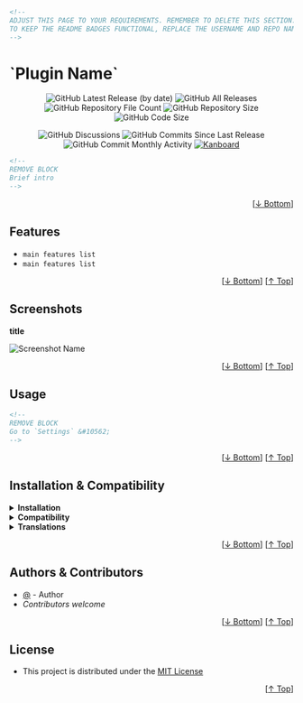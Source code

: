 ```html
<!--
ADJUST THIS PAGE TO YOUR REQUIREMENTS. REMEMBER TO DELETE THIS SECTION.
TO KEEP THE README BADGES FUNCTIONAL, REPLACE THE USERNAME AND REPO NAME ACCORDINGLY
-->
```
<h1 name="readme-top">`Plugin Name`</h1>
<p align="center">
    <img src="https://img.shields.io/github/v/release/aljawaid/KanboardSkeletonPlugin?style=for-the-badge&color=brightgreen" alt="GitHub Latest Release (by date)" title="GitHub Latest Release (by date)">
    <img src="https://img.shields.io/github/downloads/aljawaid/KanboardSkeletonPlugin/total?style=for-the-badge&color=orange" alt="GitHub All Releases" title="GitHub All Downloads">
    <img src="https://img.shields.io/github/directory-file-count/aljawaid/KanboardSkeletonPlugin?style=for-the-badge&color=orange" alt="GitHub Repository File Count" title="GitHub Repository File Count">
    <img src="https://img.shields.io/github/repo-size/aljawaid/KanboardSkeletonPlugin?style=for-the-badge&color=orange" alt="GitHub Repository Size" title="GitHub Repository Size">
    <img src="https://img.shields.io/github/languages/code-size/aljawaid/KanboardSkeletonPlugin?style=for-the-badge&color=orange" alt="GitHub Code Size" title="GitHub Code Size">
</p>
<p align="center">
    <img src="https://img.shields.io/github/discussions/aljawaid/KanboardSkeletonPlugin?style=for-the-badge&color=blue" alt="GitHub Discussions" title="GitHub Discussions">
    <img src="https://img.shields.io/github/commits-since/aljawaid/KanboardSkeletonPlugin/latest?include_prereleases&style=for-the-badge&color=blue" alt="GitHub Commits Since Last Release" title="GitHub Commits Since Last Release">
    <img src="https://img.shields.io/github/commit-activity/m/aljawaid/KanboardSkeletonPlugin?style=for-the-badge&color=blue" alt="GitHub Commit Monthly Activity" title="GitHub Commit Monthly Activity">
    <a href="https://github.com/kanboard/kanboard" title="Kanboard - Kanban Project Management Software"><img src="https://img.shields.io/badge/Plugin%20for-kanboard-D40000?style=for-the-badge" alt="Kanboard"></a>
</p>


```html
<!--
REMOVE BLOCK
Brief intro
-->
```
<p align="right">[<a href="#readme-bottom">&#8595; Bottom</a>]</p>

## Features

- `main features list`
- `main features list`

<p align="right">[<a href="#readme-bottom">&#8595; Bottom</a>] [<a href="#readme-top">&#8593; Top</a>]</p>

## Screenshots

**title**  

![Screenshot Name](../master/Screenshots/screenshot-name.png "Read Screenshot Name")


<p align="right">[<a href="#readme-bottom">&#8595; Bottom</a>] [<a href="#readme-top">&#8593; Top</a>]</p>

## Usage

```html
<!--
REMOVE BLOCK
Go to `Settings` &#10562;
-->
```

<p align="right">[<a href="#readme-bottom">&#8595; Bottom</a>] [<a href="#readme-top">&#8593; Top</a>]</p>

## Installation & Compatibility

<details>
    <summary><strong>Installation</strong></summary>

- Install via the **[Kanboard](https://github.com/kanboard/kanboard "Kanboard - Kanban Project Management Software") Plugin Directory** or see [INSTALL.md](../master/INSTALL.md)
- Read the full [**Changelog**](../master/changelog.md "See changes") to see the latest updates

</details>
<details>
    <summary><strong>Compatibility</strong></summary>

- Requires [Kanboard](https://github.com/kanboard/kanboard "Kanboard - Kanban Project Management Software") ≥`1.2.20`
- **Other Plugins & Action Plugins**
  - _No known issues_
- **Core Files & Templates**
  - `01` Template override
  - _No database changes_

</details>
<details>
    <summary><strong>Translations</strong></summary>

- _Starter template available_

</details>

<p align="right">[<a href="#readme-bottom">&#8595; Bottom</a>] [<a href="#readme-top">&#8593; Top</a>]</p>

## Authors & Contributors

- [@](https://github.com/url) - Author
- _Contributors welcome_

<p align="right">[<a href="#readme-bottom">&#8595; Bottom</a>] [<a href="#readme-top">&#8593; Top</a>]</p>

## License

- This project is distributed under the [MIT License](../master/LICENSE "Read The MIT license")

<a name="readme-bottom"></a>
<p align="right">[<a href="#readme-top">&#8593; Top</a>]</p>
